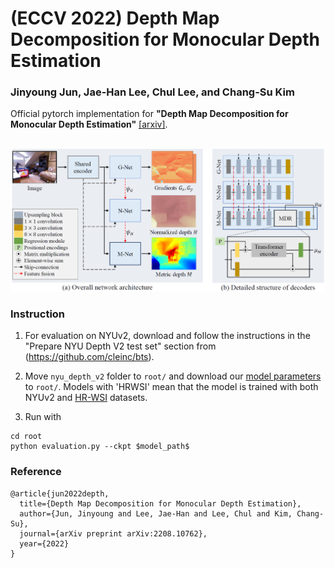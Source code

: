 # (ECCV 2022) Depth Map Decomposition for Monocular Depth Estimation
### Jinyoung Jun, Jae-Han Lee, Chul Lee, and Chang-Su Kim

Official pytorch implementation for **"Depth Map Decomposition for Monocular Depth Estimation"** [[arxiv]](https://arxiv.org/abs/2208.10762).

<p float="left">
  &emsp;&emsp; <img src="overview.png" width="800" />
</p>

### Instruction

1. For evaluation on NYUv2, download and follow the instructions in the "Prepare NYU Depth V2 test set" section from (https://github.com/cleinc/bts).

2. Move ``nyu_depth_v2`` folder to ```root/``` and download our [model parameters](https://drive.google.com/drive/folders/1zsgT_5AO89WxzlFI53gwjomisb_Gkcox?usp=sharing) to ```root/```.
Models with 'HRWSI' mean that the model is trained with both NYUv2 and [HR-WSI](https://github.com/KexianHust/Structure-Guided-Ranking-Loss) datasets.

3. Run with
```
cd root
python evaluation.py --ckpt $model_path$
```

### Reference
```
@article{jun2022depth,
  title={Depth Map Decomposition for Monocular Depth Estimation},
  author={Jun, Jinyoung and Lee, Jae-Han and Lee, Chul and Kim, Chang-Su},
  journal={arXiv preprint arXiv:2208.10762},
  year={2022}
}
```
